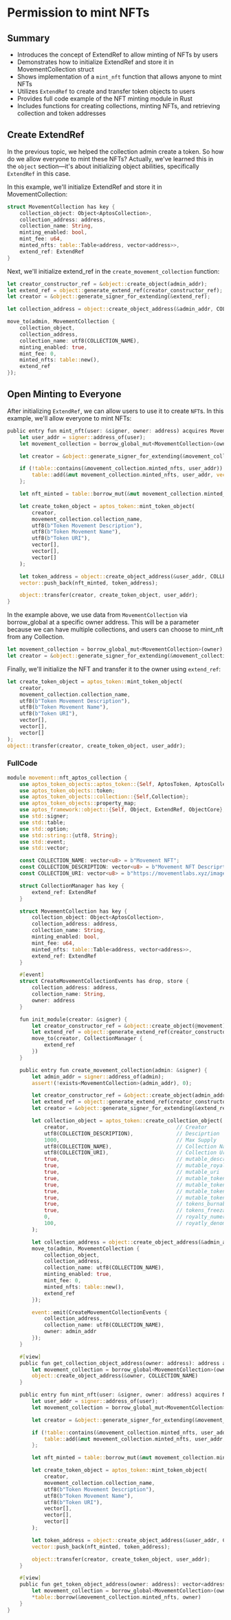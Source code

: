 # Permission to mint NFTs

## Summary

- Introduces the concept of ExtendRef to allow minting of NFTs by users
- Demonstrates how to initialize ExtendRef and store it in MovementCollection struct
- Shows implementation of a `mint_nft` function that allows anyone to mint NFTs
- Utilizes `ExtendRef` to create and transfer token objects to users
- Provides full code example of the NFT minting module in Rust
- Includes functions for creating collections, minting NFTs, and retrieving collection and token addresses

## Create ExtendRef

In the previous topic, we helped the collection admin create a token. So how do we allow everyone to mint these NFTs? Actually, we've learned this in the `object` section—it's about initializing object abilities, specifically `ExtendRef` in this case.

In this example, we'll initialize ExtendRef and store it in MovementCollection:

```rust
struct MovementCollection has key {
    collection_object: Object<AptosCollection>,
    collection_address: address,
    collection_name: String,
    minting_enabled: bool,
    mint_fee: u64,
    minted_nfts: table::Table<address, vector<address>>,
    extend_ref: ExtendRef
}
```

Next, we'll initialize extend_ref in the `create_movement_collection` function:

```rust
let creator_constructor_ref = &object::create_object(admin_addr);
let extend_ref = object::generate_extend_ref(creator_constructor_ref);
let creator = &object::generate_signer_for_extending(&extend_ref);

let collection_address = object::create_object_address(&admin_addr, COLLECTION_NAME);

move_to(admin, MovementCollection {
    collection_object,
    collection_address,
    collection_name: utf8(COLLECTION_NAME),
    minting_enabled: true,
    mint_fee: 0,
    minted_nfts: table::new(),
    extend_ref
});
```

## Open Minting to Everyone

After initializing `ExtendRef`, we can allow users to use it to create `NFT`s. In this example, we'll allow everyone to mint NFTs:

```rust
public entry fun mint_nft(user: &signer, owner: address) acquires MovementCollection {
    let user_addr = signer::address_of(user);
    let movement_collection = borrow_global_mut<MovementCollection>(owner);

    let creator = &object::generate_signer_for_extending(&movement_collection.extend_ref);

    if (!table::contains(&movement_collection.minted_nfts, user_addr)) {
        table::add(&mut movement_collection.minted_nfts, user_addr, vector::empty<address>());
    };

    let nft_minted = table::borrow_mut(&mut movement_collection.minted_nfts, user_addr);

    let create_token_object = aptos_token::mint_token_object(
        creator,
        movement_collection.collection_name,
        utf8(b"Token Movement Description"),
        utf8(b"Token Movement Name"),
        utf8(b"Token URI"),
        vector[],
        vector[],
        vector[]
    );

    let token_address = object::create_object_address(&user_addr, COLLECTION_NAME);
    vector::push_back(nft_minted, token_address);

    object::transfer(creator, create_token_object, user_addr);
}
```

In the example above, we use data from `MovementCollection` via borrow_global at a specific owner address. This will be a parameter because we can have multiple collections, and users can choose to mint_nft from any Collection.

```rust
let movement_collection = borrow_global_mut<MovementCollection>(owner);
let creator = &object::generate_signer_for_extending(&movement_collection.extend_ref);
```

Finally, we'll initialize the NFT and transfer it to the owner using `extend_ref`:

```rust
let create_token_object = aptos_token::mint_token_object(
    creator,
    movement_collection.collection_name,
    utf8(b"Token Movement Description"),
    utf8(b"Token Movement Name"),
    utf8(b"Token URI"),
    vector[],
    vector[],
    vector[]
);
object::transfer(creator, create_token_object, user_addr);
```

### FullCode

```rust
module movement::nft_aptos_collection {
    use aptos_token_objects::aptos_token::{Self, AptosToken, AptosCollection};
    use aptos_token_objects::token;
    use aptos_token_objects::collection::{Self,Collection};
    use aptos_token_objects::property_map;
    use aptos_framework::object::{Self, Object, ExtendRef, ObjectCore};
    use std::signer;
    use std::table;
    use std::option;
    use std::string::{utf8, String};
    use std::event;
    use std::vector;

    const COLLECTION_NAME: vector<u8> = b"Movement NFT";
    const COLLECTION_DESCRIPTION: vector<u8> = b"Movement NFT Descriprtion";
    const COLLECTION_URI: vector<u8> = b"https://movementlabs.xyz/image.png";

    struct CollectionManager has key {
        extend_ref: ExtendRef
    }

    struct MovementCollection has key {
        collection_object: Object<AptosCollection>,
        collection_address: address,
        collection_name: String,
        minting_enabled: bool,
        mint_fee: u64,
        minted_nfts: table::Table<address, vector<address>>,
        extend_ref: ExtendRef
    }

    #[event]
    struct CreateMovementCollectionEvents has drop, store {
        collection_address: address,
        collection_name: String,
        owner: address
    }

    fun init_module(creator: &signer) {
        let creator_constructor_ref = &object::create_object(@movement);
        let extend_ref = object::generate_extend_ref(creator_constructor_ref);
        move_to(creator, CollectionManager {
            extend_ref
        })
    }

    public entry fun create_movement_collection(admin: &signer) {
        let admin_addr = signer::address_of(admin);
        assert!(!exists<MovementCollection>(admin_addr), 0);

        let creator_constructor_ref = &object::create_object(admin_addr);
        let extend_ref = object::generate_extend_ref(creator_constructor_ref);
        let creator = &object::generate_signer_for_extending(&extend_ref);

        let collection_object = aptos_token::create_collection_object(
            creator,                                   // Creator
            utf8(COLLECTION_DESCRIPTION),              // Desciprtion
            1000,                                      // Max Supply
            utf8(COLLECTION_NAME),                     // Collection Name
            utf8(COLLECTION_URI),                      // Collection Uri
            true,                                      // mutable_description
            true,                                      // mutable_royalty
            true,                                      // mutable_uri
            true,                                      // mutable_token_description
            true,                                      // mutable_token_name
            true,                                      // mutable_token_properties
            true,                                      // mutable_token_uri
            true,                                      // tokens_burnable_by_creator
            true,                                      // tokens_freezable_by_creator
            0,                                         // royalty_numerator
            100,                                       // royatly_denominator
        );

        let collection_address = object::create_object_address(&admin_addr, COLLECTION_NAME);
        move_to(admin, MovementCollection {
            collection_object,
            collection_address,
            collection_name: utf8(COLLECTION_NAME),
            minting_enabled: true,
            mint_fee: 0,
            minted_nfts: table::new(),
            extend_ref
        });

        event::emit(CreateMovementCollectionEvents {
            collection_address,
            collection_name: utf8(COLLECTION_NAME),
            owner: admin_addr
        });
    }

    #[view]
    public fun get_collection_object_address(owner: address): address acquires MovementCollection {
        let movement_collection = borrow_global<MovementCollection>(owner);
        object::create_object_address(&owner, COLLECTION_NAME)
    }

    public entry fun mint_nft(user: &signer, owner: address) acquires MovementCollection {
        let user_addr = signer::address_of(user);
        let movement_collection = borrow_global_mut<MovementCollection>(owner);

        let creator = &object::generate_signer_for_extending(&movement_collection.extend_ref);

        if (!table::contains(&movement_collection.minted_nfts, user_addr)) {
            table::add(&mut movement_collection.minted_nfts, user_addr, vector::empty<address>());
        };

        let nft_minted = table::borrow_mut(&mut movement_collection.minted_nfts, user_addr);

        let create_token_object = aptos_token::mint_token_object(
            creator,
            movement_collection.collection_name,
            utf8(b"Token Movement Description"),
            utf8(b"Token Movement Name"),
            utf8(b"Token URI"),
            vector[],
            vector[],
            vector[]
        );

        let token_address = object::create_object_address(&user_addr, COLLECTION_NAME);
        vector::push_back(nft_minted, token_address);

        object::transfer(creator, create_token_object, user_addr);
    }

    #[view]
    public fun get_token_object_address(owner: address): vector<address> acquires MovementCollection {
        let movement_collection = borrow_global<MovementCollection>(owner);
        *table::borrow(&movement_collection.minted_nfts, owner)
    }
}
```